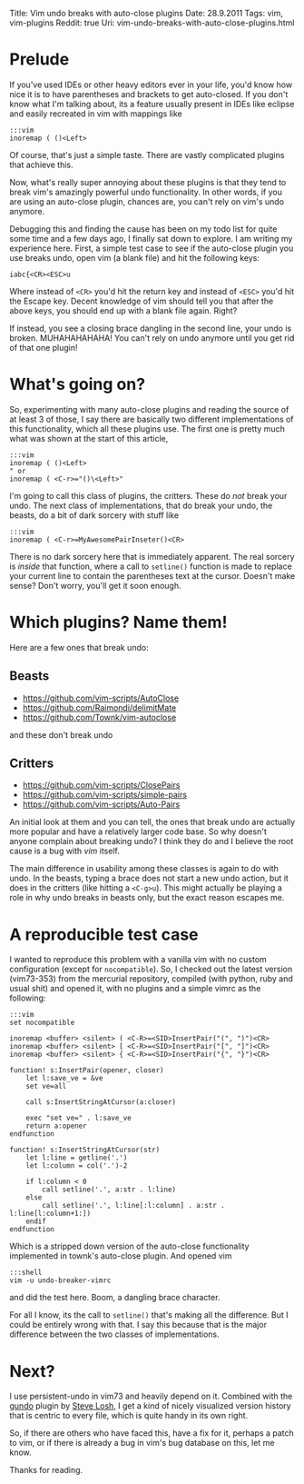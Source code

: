 Title: Vim undo breaks with auto-close plugins
Date: 28.9.2011
Tags: vim, vim-plugins
Reddit: true
Uri: vim-undo-breaks-with-auto-close-plugins.html

# Prelude

If you've used IDEs or other heavy editors ever in your life, you'd know how
nice it is to have parentheses and brackets to get auto-closed. If you don't
know what I'm talking about, its a feature usually present in IDEs like eclipse
and easily recreated in vim with mappings like

    :::vim
    inoremap ( ()<Left>

Of course, that's just a simple taste. There are vastly complicated plugins that
achieve this.

Now, what's really super annoying about these plugins is that they tend to
break vim's amazingly powerful undo functionality. In other words, if you are
using an auto-close plugin, chances are, you can't rely on vim's undo anymore.

Debugging this and finding the cause has been on my todo list for quite some
time and a few days ago, I finally sat down to explore. I am writing my
experience here. First, a simple test case to see if the auto-close plugin you
use breaks undo, open vim (a blank file) and hit the following keys:

    iabc{<CR><ESC>u

Where instead of `<CR>` you'd hit the return key and instead of `<ESC>` you'd
hit the Escape key. Decent knowledge of vim should tell you that after the above
keys, you should end up with a blank file again. Right?

If instead, you see a closing brace dangling in the second line, your undo is
broken. MUHAHAHAHAHA! You can't rely on undo anymore until you get rid of that
one plugin!

# What's going on?

So, experimenting with many auto-close plugins and reading the source of at
least 3 of those, I say there are basically two different implementations of
this functionality, which all these plugins use. The first one is pretty much
what was shown at the start of this article,

    :::vim
    inoremap ( ()<Left>
    " or
    inoremap ( <C-r>="()\<Left>"

I'm going to call this class of plugins, the critters. These do *not* break your
undo. The next class of implementations, that do break your undo, the beasts, do
a bit of dark sorcery with stuff like

    :::vim
    inoremap ( <C-r>=MyAwesomePairInseter()<CR>

There is no dark sorcery here that is immediately apparent. The real sorcery is
*inside* that function, where a call to `setline()` function is made to replace
your current line to contain the parentheses text at the cursor. Doesn't make
sense?  Don't worry, you'll get it soon enough.

# Which plugins? Name them!

Here are a few ones that break undo:

## Beasts

* https://github.com/vim-scripts/AutoClose
* https://github.com/Raimondi/delimitMate
* https://github.com/Townk/vim-autoclose

and these don't break undo

## Critters

* https://github.com/vim-scripts/ClosePairs
* https://github.com/vim-scripts/simple-pairs
* https://github.com/vim-scripts/Auto-Pairs

An initial look at them and you can tell, the ones that break undo are actually
more popular and have a relatively larger code base. So why doesn't anyone
complain about breaking undo?  I think they do and I believe the root cause is
a bug with *vim* itself.

The main difference in usability among these classes is again to do with undo.
In the beasts, typing a brace does not start a new undo action, but it does in
the critters (like hitting a `<C-g>u`). This might actually be playing a role in
why undo breaks in beasts only, but the exact reason escapes me.

# A reproducible test case

I wanted to reproduce this problem with a vanilla vim with no custom
configuration (except for `nocompatible`). So, I checked out the latest version
(vim73-353) from the mercurial repository, compiled (with python, ruby and
usual shit) and opened it, with no plugins and a simple vimrc as the following:

    :::vim
    set nocompatible

    inoremap <buffer> <silent> ( <C-R>=<SID>InsertPair("(", ")")<CR>
    inoremap <buffer> <silent> [ <C-R>=<SID>InsertPair("[", "]")<CR>
    inoremap <buffer> <silent> { <C-R>=<SID>InsertPair("{", "}")<CR>

    function! s:InsertPair(opener, closer)
        let l:save_ve = &ve
        set ve=all

        call s:InsertStringAtCursor(a:closer)

        exec "set ve=" . l:save_ve
        return a:opener
    endfunction

    function! s:InsertStringAtCursor(str)
        let l:line = getline('.')
        let l:column = col('.')-2

        if l:column < 0
            call setline('.', a:str . l:line)
        else
            call setline('.', l:line[:l:column] . a:str . l:line[l:column+1:])
        endif
    endfunction

Which is a stripped down version of the auto-close functionality implemented in
townk's auto-close plugin. And opened vim

    :::shell
    vim -u undo-breaker-vimrc

and did the test here. Boom, a dangling brace character.

For all I know, its the call to `setline()` that's making all the difference.
But I could be entirely wrong with that. I say this because that is the major
difference between the two classes of implementations.

# Next?

I use persistent-undo in vim73 and heavily depend on it. Combined with the
[gundo][1] plugin by [Steve Losh][2], I get a kind of nicely visualized version
history that is centric to every file, which is quite handy in its own right.

[1]: http://sjl.bitbucket.org/gundo.vim
[2]: http://stevelosh.com

So, if there are others who have faced this, have a fix for it, perhaps a patch
to vim, or if there is already a bug in vim's bug database on this, let me know.

Thanks for reading.
